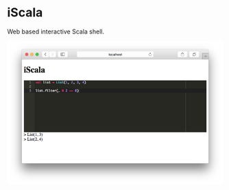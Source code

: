 iScala
==================================================

Web based interactive Scala shell.

![Screen Shot](screenshot.png)
